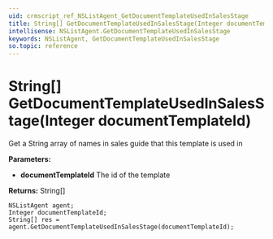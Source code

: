 ```yaml
---
uid: crmscript_ref_NSListAgent_GetDocumentTemplateUsedInSalesStage
title: String[] GetDocumentTemplateUsedInSalesStage(Integer documentTemplateId)
intellisense: NSListAgent.GetDocumentTemplateUsedInSalesStage
keywords: NSListAgent, GetDocumentTemplateUsedInSalesStage
so.topic: reference
---
```


# String[] GetDocumentTemplateUsedInSalesStage(Integer documentTemplateId)

Get a String array of names in sales guide that this template is used in

**Parameters:**
 - **documentTemplateId** The id of the template

**Returns:** String[]

```crmscript
NSListAgent agent;
Integer documentTemplateId;
String[] res = agent.GetDocumentTemplateUsedInSalesStage(documentTemplateId);
```

